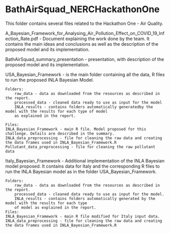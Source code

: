 # BathAirSquad_NERCHackathonOne

This folder contains several files related to the Hackathon One - Air Quality. 

A_Bayesian_Framework_for_Analysing_Air_Pollution_Effect_on_COVID_19_Infection_Rate.pdf - Document explaining the work done by the team. It contains the main ideas and conclusions as well as the description of the proposed model and its implementation.

BathAirSquad_summary_presentation - presentation, with description of the proposed model and its implementation.

USA_Bayesian_Framework - is the main folder containing all the data, R files to run the proposed INLA Bayesian Model. 

	Folders: 
		raw_data - data as downloaded from the resources as described in the report.
		processed_data - cleaned data ready to use as input for the model 
		INLA_results - contains folders automatically generatedby the model with the results for each type of model 
		as explained in the report. 
	
	Files:
	INLA_Bayesian_Framework - main R file. Model proposed for this challenge. Details are described in the summary.
	INLA_data_preprocessing - file for cleaning the raw data and creating the data frames used in INLA_Bayesian_Framework.R
 	Pollutant_data_preprocessing - file for cleaning the raw pollutant data 


Italy_Bayesian_Framework - Additional implementation of the INLA Bayesian model proposed. It contains data for Italy and the corresponding R files to run the INLA Bayesian model as in the folder USA_Bayesian_Framework.
          
	Folders:
		raw_data - data as downloaded from the resources as described in the report.
		processed_data - cleaned data ready to use as input for the model. 
		INLA_results - contains folders automatically generated by the model with the results for each type 
		of model as explained in the report. 
	Files:
	INLA_Bayesian_Framework - main R file modified for Italy input data.
	INLA_data_preprocessing - file for cleaning the raw data and creating the data frames used in INLA_Bayesian_Framework.R
